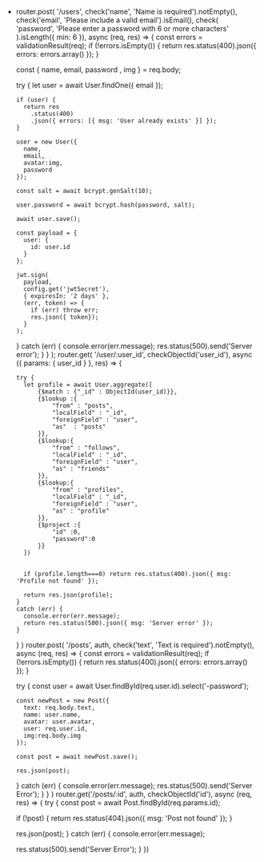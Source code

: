 - router.post(
  '/users',
  check('name', 'Name is required').notEmpty(),
  check('email', 'Please include a valid email').isEmail(),
  check(
    'password',
    'Please enter a password with 6 or more characters'
  ).isLength({ min: 6 }),
  async (req, res) => {
    const errors = validationResult(req);
    if (!errors.isEmpty()) {
      return res.status(400).json({ errors: errors.array() });
    }

    const { name, email, password , img } = req.body;

    try {
      let user = await User.findOne({ email });

      if (user) {
        return res
          .status(400)
          .json({ errors: [{ msg: 'User already exists' }] });
      }
    
      user = new User({
        name,
        email,
        avatar:img,
        password
      });
      
      const salt = await bcrypt.genSalt(10);

      user.password = await bcrypt.hash(password, salt);

      await user.save();

      const payload = {
        user: {
          id: user.id
        }
      };

      jwt.sign(
        payload,
        config.get('jwtSecret'),
        { expiresIn: '2 days' },
        (err, token) => {
          if (err) throw err;
          res.json({ token});
        }
      );
    } catch (err) {
      console.error(err.message);
      res.status(500).send('Server error');
    }
  }
);
router.get(
    '/user/:user_id',
    checkObjectId('user_id'),
    async ({ params: { user_id } }, res) => {

      try {
        let profile = await User.aggregate([
            {$match : {"_id" : ObjectId(user_id)}},
            {$lookup :{
                "from" : "posts",
                "localField" : "_id",
                "foreignField" : "user",
                "as"  : "posts"
            }},
            {$lookup:{
                "from" : "follows",
                "localField" : "_id",
                "foreignField" : "user",
                "as" : "friends"
            }},
            {$lookup:{
                "from" : "profiles",
                "localField" : "_id",
                "foreignField" : "user",
                "as" : "profile"
            }},
            {$project :{
                "id" :0,
                "password":0
            }}
        ])
        

        if (profile.length===0) return res.status(400).json({ msg: 'Profile not found' });
  
        return res.json(profile);
      } 
      catch (err) {
        console.error(err.message);
        return res.status(500).json({ msg: 'Server error' });
      }
    }
)
router.post(
  '/posts',
  auth,
  check('text', 'Text is required').notEmpty(),
  async (req, res) => {
    const errors = validationResult(req);
    if (!errors.isEmpty()) {
      return res.status(400).json({ errors: errors.array() });
    }

    try {
      const user = await User.findById(req.user.id).select('-password');

      const newPost = new Post({
        text: req.body.text,
        name: user.name,
        avatar: user.avatar,
        user: req.user.id,
        img:req.body.img
      });

      const post = await newPost.save();

      res.json(post);
    } catch (err) {
      console.error(err.message);
      res.status(500).send('Server Error');
    }
  }
)
router.get('/posts/:id', auth, checkObjectId('id'), async (req, res) => {
  try {
    const post = await Post.findById(req.params.id);

    if (!post) {
      return res.status(404).json({ msg: 'Post not found' });
    }

    res.json(post);
  } catch (err) {
    console.error(err.message);

    res.status(500).send('Server Error');
  }
})
